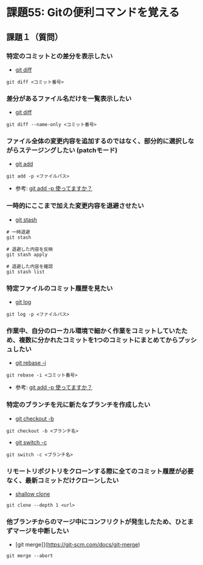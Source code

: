 # 課題55: Gitの便利コマンドを覚える

## 課題１（質問）

### 特定のコミットとの差分を表示したい

- [git diff](https://git-scm.com/docs/git-diff)
```
git diff <コミット番号>
```

### 差分があるファイル名だけを一覧表示したい

- [git diff](https://git-scm.com/docs/git-diff)
```
git diff --name-only <コミット番号>
```

### ファイル全体の変更内容を追加するのではなく、部分的に選択しながらステージングしたい (patchモード)

- [git add](https://git-scm.com/docs/git-add)
```
git add -p <ファイルパス>
```

- 参考: [git add -p 使ってますか？](https://qiita.com/cotton_desu/items/bf08ac57d59b37dd5188)
### 一時的にここまで加えた変更内容を退避させたい

- [git stash](https://git-scm.com/docs/git-stash)
```
# 一時退避
git stash

# 退避した内容を反映
git stash apply

# 退避した内容を確認
git stash list
```

### 特定ファイルのコミット履歴を見たい

- [git log](https://git-scm.com/docs/git-log)
```
git log -p <ファイルパス>
```

### 作業中、自分のローカル環境で細かく作業をコミットしていたため、複数に分かれたコミットを1つのコミットにまとめてからプッシュしたい

- [git rebase -i](https://git-scm.com/docs/git-rebase)
```
git rebase -i <コミット番号>
```

- 参考: [git add -p 使ってますか？](https://qiita.com/takke/items/3400b55becfd72769214)

### 特定のブランチを元に新たなブランチを作成したい

- [git checkout -b](https://git-scm.com/docs/git-checkout)
```
git checkout -b <ブランチ名>
```

- [git switch -c](https://git-scm.com/docs/git-switch)
```
git switch -c <ブランチ名>
```

### リモートリポジトリをクローンする際に全てのコミット履歴が必要なく、最新コミットだけクローンしたい

- [shallow clone](https://git-scm.com/docs/git-clone)
```
git clone --depth 1 <url>
```
### 他ブランチからのマージ中にコンフリクトが発生したため、ひとまずマージを中断したい

- [git merge]](https://git-scm.com/docs/git-merge)
```
git merge --abort
```
